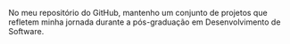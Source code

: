 No meu repositório do GitHub, mantenho um conjunto de projetos que refletem minha jornada durante a pós-graduação em Desenvolvimento de Software.
